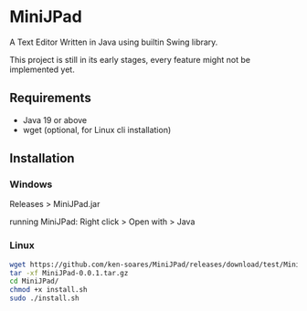 # MiniJPad
A Text Editor Written in Java using builtin Swing library.

This project is still in its early stages, every feature might not be implemented yet.

## Requirements
* Java 19 or above
* wget (optional, for Linux cli installation)

## Installation

### Windows
Releases > MiniJPad.jar

running MiniJPad:
Right click > Open with > Java

### Linux
```bash
wget https://github.com/ken-soares/MiniJPad/releases/download/test/MiniJPad-0.0.1.tar.gz
tar -xf MiniJPad-0.0.1.tar.gz
cd MiniJPad/
chmod +x install.sh
sudo ./install.sh
```
